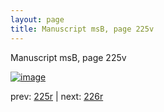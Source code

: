 ```yaml
---
layout: page
title: Manuscript msB, page 225v
---
```


Manuscript msB, page 225v

[![image](http://www.homermultitext.org/iipsrv?OBJ=IIP,1.0&FIF=/project/homer/pyramidal/deepzoom/hmt/vbbifolio/pending/vb_225v_226r.tif&WID=100&CVT=JPEG)](http://www.homermultitext.org/ict2/?urn=urn:cite2:hmt:vbbifolio.pending:vb_225v_226r)

prev:  [225r](../225r) | next:  [226r](../226r)

